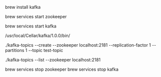 brew install kafka

brew services start zookeeper

brew services start kafka

/usr/local/Cellar/kafka/1.0.0/bin/

./kafka-topics --create --zookeeper localhost:2181 --replication-factor 1 --partitions 1 --topic test-topic

./kafka-topics --list --zookeeper localhost:2181


brew services stop zookeeper
brew services stop kafka

